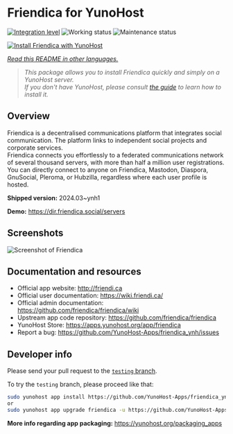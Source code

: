 <!--
N.B.: This README was automatically generated by <https://github.com/YunoHost/apps/tree/master/tools/readme_generator>
It shall NOT be edited by hand.
-->

# Friendica for YunoHost

[![Integration level](https://dash.yunohost.org/integration/friendica.svg)](https://dash.yunohost.org/appci/app/friendica) ![Working status](https://ci-apps.yunohost.org/ci/badges/friendica.status.svg) ![Maintenance status](https://ci-apps.yunohost.org/ci/badges/friendica.maintain.svg)

[![Install Friendica with YunoHost](https://install-app.yunohost.org/install-with-yunohost.svg)](https://install-app.yunohost.org/?app=friendica)

*[Read this README in other languages.](./ALL_README.md)*

> *This package allows you to install Friendica quickly and simply on a YunoHost server.*  
> *If you don't have YunoHost, please consult [the guide](https://yunohost.org/install) to learn how to install it.*

## Overview

Friendica is a decentralised communications platform that integrates social communication. The platform links to independent social projects and corporate services.  
Friendica connects you effortlessly to a federated communications network of several thousand servers, with more than half a million user registrations. You can directly connect to anyone on Friendica, Mastodon, Diaspora, GnuSocial, Pleroma, or Hubzilla, regardless where each user profile is hosted.


**Shipped version:** 2024.03~ynh1

**Demo:** <https://dir.friendica.social/servers>

## Screenshots

![Screenshot of Friendica](./doc/screenshots/friendica-vier-profile.png)

## Documentation and resources

- Official app website: <http://friendi.ca>
- Official user documentation: <https://wiki.friendi.ca/>
- Official admin documentation: <https://github.com/friendica/friendica/wiki>
- Upstream app code repository: <https://github.com/friendica/friendica>
- YunoHost Store: <https://apps.yunohost.org/app/friendica>
- Report a bug: <https://github.com/YunoHost-Apps/friendica_ynh/issues>

## Developer info

Please send your pull request to the [`testing` branch](https://github.com/YunoHost-Apps/friendica_ynh/tree/testing).

To try the `testing` branch, please proceed like that:

```bash
sudo yunohost app install https://github.com/YunoHost-Apps/friendica_ynh/tree/testing --debug
or
sudo yunohost app upgrade friendica -u https://github.com/YunoHost-Apps/friendica_ynh/tree/testing --debug
```

**More info regarding app packaging:** <https://yunohost.org/packaging_apps>

